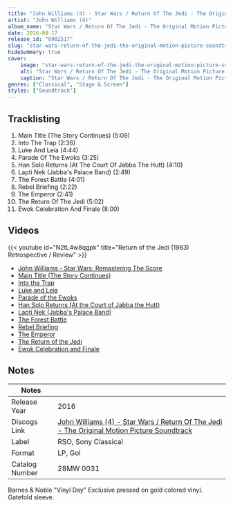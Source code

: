 ```yaml
---
title: "John Williams (4) - Star Wars / Return Of The Jedi - The Original Motion Picture Soundtrack"
artist: "John Williams (4)"
album_name: "Star Wars / Return Of The Jedi - The Original Motion Picture Soundtrack"
date: 2016-08-17
release_id: "8902517"
slug: "star-wars-return-of-the-jedi-the-original-motion-picture-soundtrack-8902517"
hideSummary: true
cover:
    image: "star-wars-return-of-the-jedi-the-original-motion-picture-soundtrack-8902517.jpg"
    alt: "Star Wars / Return Of The Jedi - The Original Motion Picture Soundtrack by John Williams (4)"
    caption: "Star Wars / Return Of The Jedi - The Original Motion Picture Soundtrack by John Williams (4)"
genres: ["Classical", "Stage & Screen"]
styles: ["Soundtrack"]
---
```


## Tracklisting
1. Main Title (The Story Continues) (5:09)
2. Into The Trap (2:36)
3. Luke And Leia (4:44)
4. Parade Of The Ewoks (3:25)
5. Han Solo Returns (At The Court Of Jabba The Hutt) (4:10)
6. Lapti Nek (Jabba's Palace Band) (2:49)
7. The Forest Battle (4:01)
8. Rebel Briefing (2:22)
9. The Emperor (2:41)
10. The Return Of The Jedi (5:02)
11. Ewok Celebration And Finale (8:00)

## Videos
{{< youtube id="N2tL4w8qgpk" title="Return of the Jedi (1983) Retrospective / Review" >}}
- [John Williams - Star Wars: Remastering The Score](https://www.youtube.com/watch?v=WSOzvCtaHmg)
- [Main Title (The Story Continues)](https://www.youtube.com/watch?v=eP14omDNAfk)
- [Into the Trap](https://www.youtube.com/watch?v=Rh0Xbbw9mQo)
- [Luke and Leia](https://www.youtube.com/watch?v=oSXeOY_Ad4U)
- [Parade of the Ewoks](https://www.youtube.com/watch?v=6r2w9ergP1E)
- [Han Solo Returns (At the Court of Jabba the Hutt)](https://www.youtube.com/watch?v=jjyhuWhOJQw)
- [Lapti Nek (Jabba's Palace Band)](https://www.youtube.com/watch?v=wINM8zsdw9s)
- [The Forest Battle](https://www.youtube.com/watch?v=ebCnaPzteZM)
- [Rebel Briefing](https://www.youtube.com/watch?v=_0Wn1KkliKA)
- [The Emperor](https://www.youtube.com/watch?v=FvMtMfIr-sU)
- [The Return of the Jedi](https://www.youtube.com/watch?v=MtB6kOMh5_k)
- [Ewok Celebration and Finale](https://www.youtube.com/watch?v=QEq-KYcj7Rs)


## Notes

| Notes          |             |
| ---------------| ----------- |
| Release Year   | 2016 |
| Discogs Link   | [John Williams (4) - Star Wars / Return Of The Jedi - The Original Motion Picture Soundtrack](https://www.discogs.com/release/8902517-John-Williams-Star-Wars-Return-Of-The-Jedi-The-Original-Motion-Picture-Soundtrack) |
| Label          | RSO, Sony Classical |
| Format         | LP, Gol |
| Catalog Number | 28MW 0031 |

Barnes & Noble "Vinyl Day" Exclusive pressed on gold colored vinyl.  Gatefold sleeve.      

